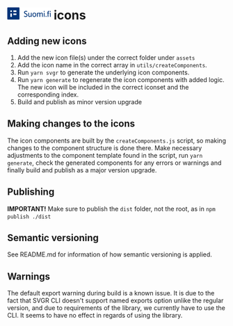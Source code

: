 # <img src="./assets/logoIcons/icon-horizontal.svg" alt="DVV" width="100"/> icons

## Adding new icons

1. Add the new icon file(s) under the correct folder under `assets`
2. Add the icon name in the correct array in `utils/createComponents`.
3. Run `yarn svgr` to generate the underlying icon components.
4. Run `yarn generate` to regenerate the icon components with added logic. The new icon will be included in the correct iconset and the corresponding index.
5. Build and publish as minor version upgrade

## Making changes to the icons

The icon components are built by the `createComponents.js` script, so making changes to the component structure is done there. Make necessary adjustments to the component template found in the script, run `yarn generate`, check the generated components for any errors or warnings and finally build and publish as a major version upgrade.

## Publishing

**IMPORTANT!** Make sure to publish the `dist` folder, not the root, as in `npm publish ./dist`

## Semantic versioning

See README.md for information of how semantic versioning is applied.

## Warnings

The default export warning during build is a known issue. It is due to the fact that SVGR CLI doesn't support named exports option unlike the regular version, and due to requirements of the library, we currently have to use the CLI. It seems to have no effect in regards of using the library.
